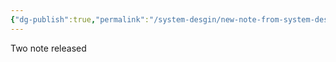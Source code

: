 ```yaml
---
{"dg-publish":true,"permalink":"/system-desgin/new-note-from-system-design/","tags":["gardenEntry"]}
---
```


Two note released